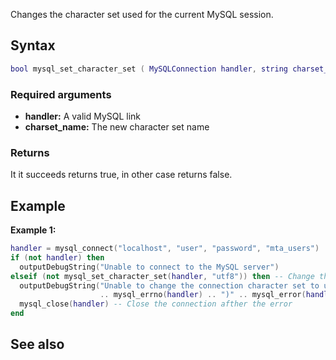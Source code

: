 <pageclass class="#AA7592" subcaption="MTA-MySQL Module"></pageclass>

Changes the character set used for the current MySQL session.

Syntax
------

``` lua
bool mysql_set_character_set ( MySQLConnection handler, string charset_name )
```

### Required arguments

-   **handler:** A valid MySQL link
-   **charset\_name:** The new character set name

### Returns

It it succeeds returns true, in other case returns false.

Example
-------

**Example 1:**

``` lua
handler = mysql_connect("localhost", "user", "password", "mta_users")
if (not handler) then
  outputDebugString("Unable to connect to the MySQL server")
elseif (not mysql_set_character_set(handler, "utf8")) then -- Change the charset to UTF-8
  outputDebugString("Unable to change the connection character set to utf8: ("
                    .. mysql_errno(handler) .. ")" .. mysql_error(handler))
  mysql_close(handler) -- Close the connection afther the error
end
```

See also
--------
